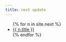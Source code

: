 ```yaml
---
title: next update
---
```


<ul>
{% for n in site.next %}
  <li>
    <a href="{{ n.url }}">
      {{ n.title }}
    </a>
  </li>
{% endfor %}
</ul>

